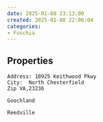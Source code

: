 ```yaml
---
date: 2025-01-08 23:13:00
created: 2025-01-08 22:06:04
categories:
- Fuschia
---
```


## Properties

```plaintext
Address: 10925 Keithwood Pkwy
City:  North Chesterfield
Zip VA,23236 
```

  

  

```plaintext
Goochland
```

  

```plaintext
Reedville
```